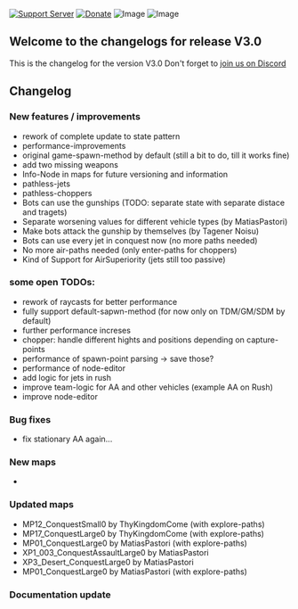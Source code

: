 [![Support Server](https://img.shields.io/discord/862736286774198322.svg?label=Discord&logo=Discord&colorB=7289da&style=for-the-badge)](https://discord.com/invite/FKamccAEqz)
[![Donate](https://img.shields.io/badge/Donate-PayPal-green.svg?style=for-the-badge)](https://www.paypal.me/joe91de)
![Image](https://img.shields.io/github/downloads/Joe91/fun-bots/total?style=for-the-badge)
![Image](https://img.shields.io/github/stars/Joe91/fun-bots?style=for-the-badge)

## Welcome to the changelogs for release **V3.0**
This is the changelog for the version V3.0 Don't forget to [join us on Discord](https://discord.com/invite/FKamccAEqz)

## Changelog

### New features / improvements
* rework of complete update to state pattern
* performance-improvements
* original game-spawn-method by default (still a bit to do, till it works fine)
* add two missing weapons
* Info-Node in maps for future versioning and information
* pathless-jets
* pathless-choppers
* Bots can use the gunships (TODO: separate state with separate distace and tragets)
* Separate worsening values for different vehicle types (by MatiasPastori)
* Make bots attack the gunship by themselves (by Tagener Noisu)
* Bots can use every jet in conquest now (no more paths needed)
* No more air-paths needed (only enter-paths for choppers)
* Kind of Support for AirSuperiority (jets still too passive)

### some open TODOs:
* rework of raycasts for better performance
* fully support default-sapwn-method (for now only on TDM/GM/SDM by default)
* further performance increses
* chopper: handle different hights and positions depending on capture-points
* performance of spawn-point parsing -> save those?
* performance of node-editor
* add logic for jets in rush
* improve team-logic for AA and other vehicles (example AA on Rush)
* improve node-editor

### Bug fixes
* fix stationary AA again...

### New maps
* 

### Updated maps
* MP12_ConquestSmall0 by ThyKingdomCome (with explore-paths)
* MP17_ConquestLarge0 by ThyKingdomCome (with explore-paths)
* MP01_ConquestLarge0 by MatiasPastori (with explore-paths)
* XP1_003_ConquestAssaultLarge0 by MatiasPastori
* XP3_Desert_ConquestLarge0 by MatiasPastori
* MP01_ConquestLarge0 by MatiasPastori (with explore-paths)

### Documentation update

